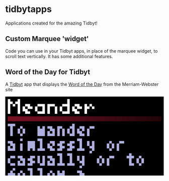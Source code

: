 # tidbytapps
Applications created for the amazing Tidbyt!

## Custom Marquee 'widget'
Code you can use in your Tidbyt apps, in place of the marquee widget, to scroll text vertically. It has some additional features.

## Word of the Day for Tidbyt
A [Tidbyt](https://tidbyt.com) app that displays the [Word of the Day](https://www.merriam-webster.com/word-of-the-day) from the Merriam-Webster site

![](https://github.com/posburn/tidbyt-apps/blob/main/WordOfTheDay/wordOfTheDay.gif)

